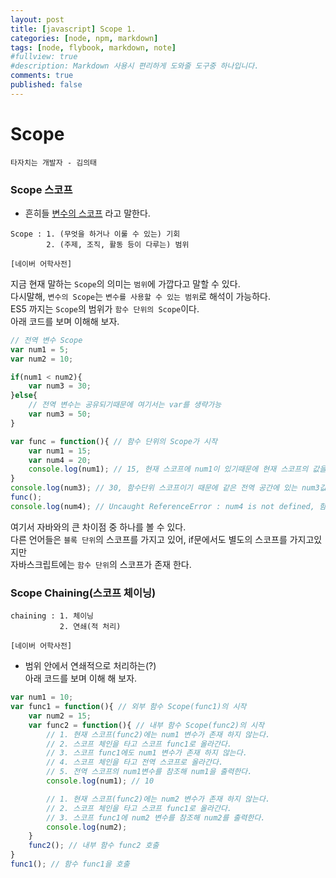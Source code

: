 ```yaml
---
layout: post
title: [javascript] Scope 1.
categories: [node, npm, markdown]
tags: [node, flybook, markdown, note]
#fullview: true
#description: Markdown 사용시 편리하게 도와줄 도구중 하나입니다.
comments: true
published: false
---
```


Scope
===

`타자치는 개발자 - 김의태`

### Scope 스코프 
* 흔히들 <u>변수의 스코프</u> 라고 말한다.<br/>
```
Scope : 1. (무엇을 하거나 이룰 수 있는) 기회
        2. (주제, 조직, 활동 등이 다루는) 범위
        
[네이버 어학사전]
```
지금 현재 말하는 `Scope`의 의미는 `범위`에 가깝다고 말할 수 있다.<br/>
다시말해, `변수의 Scope`는 `변수를 사용할 수 있는 범위`로 해석이 가능하다.<br/>
ES5 까지는 `Scope`의 범위가 `함수 단위의 Scope`이다.<br/>
아래 코드를 보며 이해해 보자.

```javascript
// 전역 변수 Scope
var num1 = 5;
var num2 = 10;

if(num1 < num2){
    var num3 = 30;
}else{
    // 전역 변수는 공유되기때문에 여기서는 var를 생략가능
    var num3 = 50;
}

var func = function(){ // 함수 단위의 Scope가 시작
    var num1 = 15;
    var num4 = 20;
    console.log(num1); // 15, 현재 스코프에 num1이 있기때문에 현재 스코프의 값을 출력한다.
}
console.log(num3); // 30, 함수단위 스코프이기 때문에 같은 전역 공간에 있는 num3값을 출력한다. 
func();
console.log(num4); // Uncaught ReferenceError : num4 is not defined, 함수 단위의 스코프이기 때문에 함수에서 쓰인 변수는 함수에서만 사용 가능하다.
```

여기서 자바와의 큰 차이점 중 하나를 볼 수 있다.<br/>
다른 언어들은 `블록 단위`의 스코프를 가지고 있어, if문에서도 별도의 스코프를 가지고있지만<br/>
자바스크립트에는 `함수 단위`의 스코프가 존재 한다.

### Scope Chaining(스코프 체이닝)
```
chaining : 1. 체이닝
           2. 연쇄(적 처리)
        
[네이버 어학사전]
```

* 범위 안에서 연쇄적으로 처리하는(?)<br/>
아래 코드를 보며 이해 해 보자.

```javascript
var num1 = 10;
var func1 = function(){ // 외부 함수 Scope(func1)의 시작
    var num2 = 15;
    var func2 = function(){ // 내부 함수 Scope(func2)의 시작
        // 1. 현재 스코프(func2)에는 num1 변수가 존재 하지 않는다.
        // 2. 스코프 체인을 타고 스코프 func1로 올라간다.
        // 3. 스코프 func1에도 num1 변수가 존재 하지 않는다.
        // 4. 스코프 체인을 타고 전역 스코프로 올라간다.
        // 5. 전역 스코프의 num1변수를 참조해 num1을 출력한다.
        console.log(num1); // 10

        // 1. 현재 스코프(func2)에는 num2 변수가 존재 하지 않는다.
        // 2. 스코프 체인을 타고 스코프 func1로 올라간다.
        // 3. 스코프 func1에 num2 변수를 참조해 num2를 출력한다.
        console.log(num2);
    }
    func2(); // 내부 함수 func2 호출
}
func1(); // 함수 func1을 호출
```